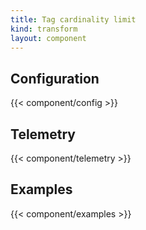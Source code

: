 ```yaml
---
title: Tag cardinality limit
kind: transform
layout: component
---
```


## Configuration

{{< component/config >}}

## Telemetry

{{< component/telemetry >}}

## Examples

{{< component/examples >}}
